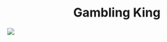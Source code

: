 <h1 align="center">Gambling King</h1>
<p>
  <img src="https://img.shields.io/badge/version-1.0.0-blue.svg?cacheSeconds=2592000" />
</p>
